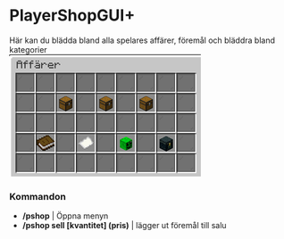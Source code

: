 # PlayerShopGUI+

Här kan du blädda bland alla spelares affärer, föremål och bläddra bland kategorier  
![affär](../bilder/pshop.png)

### Kommandon
- **/pshop** | Öppna menyn  
- **/pshop sell [kvantitet] (pris)** | lägger ut föremål till salu